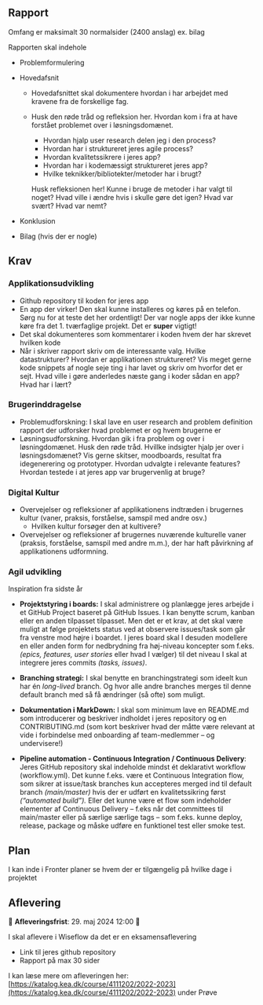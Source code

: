 

## Rapport

Omfang er maksimalt 30 normalsider (2400 anslag) ex. bilag 



Rapporten skal indehole

- Problemformulering

- Hovedafsnit

  - Hovedafsnittet skal dokumentere hvordan i har arbejdet med kravene fra de forskellige fag.

  - Husk den røde tråd og refleksion her. Hvordan kom i fra at have forstået problemet over i løsningsdomænet. 

    - Hvordan hjalp user research delen jeg i den process?
    - Hvordan har i struktureret jeres agile process?
    - Hvordan kvalitetssikrere i jeres app?
    - Hvordan har i kodemæssigt struktureret jeres app?
    - Hvilke teknikker/bibliotekter/metoder har i brugt?

    Husk refleksionen her! Kunne i bruge de metoder i har valgt til noget? Hvad ville i ændre hvis i skulle gøre det igen? Hvad var svært? Hvad var nemt?

- Konklusion

- Bilag (hvis der er nogle)



## Krav

### Applikationsudvikling

- Github repository til koden for jeres app
- En app der virker! Den skal kunne installeres og køres på en telefon. Sørg nu for at teste det her ordentligt! Der var nogle apps der ikke kunne køre fra det 1. tværfaglige projekt. Det er **super** vigtigt!
- Det skal dokumenteres som kommentarer i koden hvem der har skrevet hvilken kode
- Når i skriver rapport skriv om de interessante valg. Hvilke datastrukturer? Hvordan er applikationen struktureret? Vis meget gerne kode snippets af nogle seje ting i har lavet og skriv om hvorfor det er sejt. Hvad ville i gøre anderledes næste gang i koder sådan en app? Hvad har i lært?



### Brugerinddragelse

- Problemudforskning: I skal lave en user research and problem definition rapport der udforsker hvad problemet er og hvem  brugerne er
- Løsningsudforskning. Hvordan gik i fra problem og over i løsningdomænet. Husk den røde tråd. Hvillke indsigter hjalp jer over i løsningsdomænet? Vis gerne skitser, moodboards, resultat fra idegenerering og prototyper. Hvordan udvalgte i relevante features? Hvordan testede i at jeres app var brugervenlig at bruge?



### Digital Kultur

- Overvejelser og refleksioner af applikationens indtræden i brugernes kultur (vaner, praksis, forståelse, samspil med andre osv.)
  - Hvilken kultur forsøger den at kultivere?
- Overvejelser og refleksioner af brugernes nuværende kulturelle vaner (praksis, forståelse, samspil med andre m.m.), der har haft påvirkning af applikationens udformning.



### Agil udvikling

Inspiration fra sidste år

- **Projektstyring i boards:** I skal administrere og planlægge jeres arbejde i et GitHub Project baseret på GitHub Issues. I kan benytte scrum, kanban eller en anden tilpasset tilpasset. Men det er et krav, at det skal være muligt at følge projektets status ved at observere issues/task som går fra venstre mod højre i boardet. I jeres board skal I desuden modellere en eller anden form for nedbrydning fra høj-niveau koncepter som f.eks. *(epics, features, user stories* eller hvad I vælger) til det niveau I skal at integrere jeres commits *(tasks, issues)*.

- **Branching strategi:** I skal benytte en branchingstrategi som ideelt kun har én *long-lived* branch. Og hvor alle andre branches merges til denne default branch med så få ændringer (så ofte) som muligt.

- **Dokumentation i MarkDown:** I skal som minimum lave en README.md som introducerer og beskriver indholdet i jeres repository og en CONTRIBUTING.md (som kort beskriver hvad der måtte være relevant at vide i forbindelse med onboarding af team-medlemmer – og undervisere!)

- **Pipeline automation - Continuous Integration / Continuous Delivery**: Jeres GitHub repository skal indeholde mindst ét deklarativt workflow (workflow.yml). Det kunne f.eks. være et Continuous Integration flow, som sikrer at issue/task branches kun accepteres merged ind til default branch *(main/master)* hvis der er udført en kvalitetssikring først *(“automated build”).* Eller det kunne være et flow som indeholder elementer af Continuous Delivery – f.eks når det committees til main/master eller på særlige særlige tags – som f.eks. kunne deploy, release, package og måske udføre en funktionel test eller smoke test.



## Plan

I kan inde i Fronter planer se hvem der er tilgængelig på hvilke dage i projektet



## Aflevering

🚨 **Afleveringsfrist**: 29. maj 2024 12:00 🚨

I skal aflevere i Wiseflow da det er en eksamensaflevering

- Link til jeres github repository
- Rapport på max 30 sider

I kan læse mere om afleveringen her: [https://katalog.kea.dk/course/4111202/2022-2023](https://katalog.kea.dk/course/4111202/2022-2023) under Prøve

